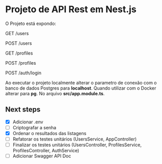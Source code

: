 # Projeto de API Rest em Nest.js

O Projeto está expondo:

GET /users

POST /users

GET /profiles

POST /profiles

POST /auth/login

Ao executar o projeto localmente alterar o parametro de conexão com o banco de dados Postgres para **localhost**. Quando utilizar com o Docker alterar para **pg**. No arquivo **src/app.module.ts**.

## Next steps

- [x] Adicionar .env
- [ ] Criptografar a senha
- [x] Ordenar o resultados das listagens
- [ ] Refatorar os testes unitários (UsersService, AppController)
- [ ] Finalizar os testes unitários (UsersController, ProfilesService, ProfilesController, AuthService)
- [ ] Adicionar Swagger API Doc 